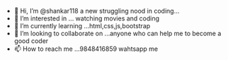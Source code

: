 - 👋 Hi, I’m @shankar118 a new struggling nood in coding...
- 👀 I’m interested in ... watching movies and coding
- 🌱 I’m currently learning ...html,css,js,bootstrap
- 💞️ I’m looking to collaborate on ...anyone who can help me to become a good coder
- 📫 How to reach me ...9848416859 wahtsapp me

<!---
shankar118/shankar118 is a ✨ special ✨ repository because its `README.md` (this file) appears on your GitHub profile.
You can click the Preview link to take a look at your changes.
--->
